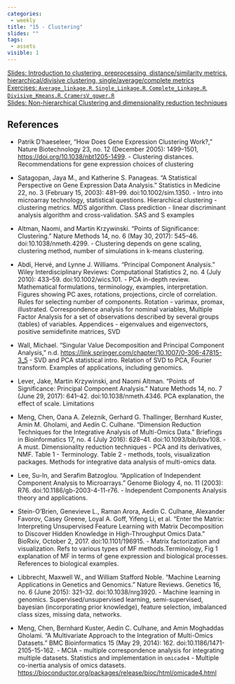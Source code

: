 ```yaml
---
categories:
 - weekly
title: "15 - Clustering"
slides: ""
tags:
 - assets
visible: 1
---
```


[Slides: Introduction to clustering, preprocessing, distance/similarity metrics, hierarchical/divisive clustering, single/average/complete metrics]({{site.baseurl}}/presentations/09_Clustering/09_Clustering.pdf)  
[Exercises: `Average_linkage.R`, `Single_Linkage.R`, `Complete_Linkage.R`, `Divisive_Kmeans.R`, `CramersV_gower.R`](https://github.com/mdozmorov/BIOS567.2017/tree/gh-pages/assets/09_Clustering/lab)  
[Slides: Non-hierarchical Clustering and dimensionality reduction techniques]({{site.baseurl}}/presentations/09_Clustering/09_Clustering1.pdf)  



## References

- Patrik D’haeseleer, “How Does Gene Expression Clustering Work?,” Nature Biotechnology 23, no. 12 (December 2005): 1499–1501, https://doi.org/10.1038/nbt1205-1499. - Clustering distances. Recommendations for gene expression choices of clustering

- Satagopan, Jaya M., and Katherine S. Panageas. “A Statistical Perspective on Gene Expression Data Analysis.” Statistics in Medicine 22, no. 3 (February 15, 2003): 481–99. doi:10.1002/sim.1350. - Intro into microarray technology, statistical questions. Hierarchical clustering - clustering metrics. MDS algorithm. Class prediction - linear discriminant analysis algorithm and cross-validation. SAS and S examples

- Altman, Naomi, and Martin Krzywinski. “Points of Significance: Clustering.” Nature Methods 14, no. 6 (May 30, 2017): 545–46. doi:10.1038/nmeth.4299. - Clustering depends on gene scaling, clustering method, number of simulations in k-means clustering.

- Abdi, Hervé, and Lynne J. Williams. “Principal Component Analysis.” Wiley Interdisciplinary Reviews: Computational Statistics 2, no. 4 (July 2010): 433–59. doi:10.1002/wics.101. - PCA in-depth review. Mathematical formulations, terminology, examples, interpretation. Figures showing PC axes, rotations, projections, circle of correlation. Rules for selecting number of components. Rotation - varimax, promax, illustrated. Correspondence analysis for nominal variables, Multiple Factor Analysis for a set of observations described by several groups (tables) of variables. Appendices - eigenvalues and eigenvectors, positive semidefinite matrices, SVD

- Wall, Michael. “Singular Value Decomposition and Principal Component Analysis,” n.d. https://link.springer.com/chapter/10.1007/0-306-47815-3_5 - SVD and PCA statistical intro. Relation of SVD to PCA, Fourier transform. Examples of applications, including genomics. 

- Lever, Jake, Martin Krzywinski, and Naomi Altman. “Points of Significance: Principal Component Analysis.” Nature Methods 14, no. 7 (June 29, 2017): 641–42. doi:10.1038/nmeth.4346. PCA explanation, the effect of scale. Limitations

- Meng, Chen, Oana A. Zeleznik, Gerhard G. Thallinger, Bernhard Kuster, Amin M. Gholami, and Aedín C. Culhane. “Dimension Reduction Techniques for the Integrative Analysis of Multi-Omics Data.” Briefings in Bioinformatics 17, no. 4 (July 2016): 628–41. doi:10.1093/bib/bbv108. - A must. Dimensionality reduction techniques - PCA and its derivatives, NMF. Table 1 - Terminology. Table 2 - methods, tools, visualization packages. Methods for integrative data analysis of multi-omics data.

- Lee, Su-In, and Serafim Batzoglou. “Application of Independent Component Analysis to Microarrays.” Genome Biology 4, no. 11 (2003): R76. doi:10.1186/gb-2003-4-11-r76. - Independent Components Analysis theory and applications.

- Stein-O’Brien, Genevieve L., Raman Arora, Aedin C. Culhane, Alexander Favorov, Casey Greene, Loyal A. Goff, Yifeng Li, et al. “Enter the Matrix: Interpreting Unsupervised Feature Learning with Matrix Decomposition to Discover Hidden Knowledge in High-Throughput Omics Data.” BioRxiv, October 2, 2017. doi:10.1101/196915. - Matrix factorization and visualization. Refs to various types of MF methods.Terminology, Fig 1 explanation of MF in terms of gene expression and biological processes. References to biological examples.

- Libbrecht, Maxwell W., and William Stafford Noble. “Machine Learning Applications in Genetics and Genomics.” Nature Reviews. Genetics 16, no. 6 (June 2015): 321–32. doi:10.1038/nrg3920. - Machine learning in genomics. Supervised/unsupervised learning, semi-supervised, bayesian (incorporating prior knowledge), feature selection, imbalanced class sizes, missing data, networks. 

- Meng, Chen, Bernhard Kuster, Aedín C. Culhane, and Amin Moghaddas Gholami. “A Multivariate Approach to the Integration of Multi-Omics Datasets.” BMC Bioinformatics 15 (May 29, 2014): 162. doi:10.1186/1471-2105-15-162. - MCIA - multiple correspondence analysis for integrating multiple datasets. Statistics and implementation in `omicade4` - Multiple co-inertia analysis of omics datasets. https://bioconductor.org/packages/release/bioc/html/omicade4.html
